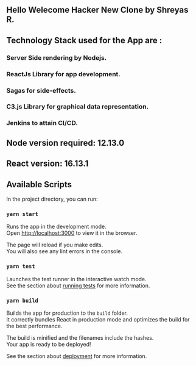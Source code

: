 ## Hello Welecome Hacker New Clone by Shreyas R.

## Technology Stack used for the App are :
  
  ### Server Side rendering by Nodejs.
  ### ReactJs Library for app development.
  ### Sagas for side-effects.
  ### C3.js Library for graphical data representation.
  ### Jenkins to attain CI/CD. 

## Node version required: 12.13.0
## React version: 16.13.1


## Available Scripts

In the project directory, you can run:

### `yarn start`

Runs the app in the development mode.<br />
Open [http://localhost:3000](http://localhost:3000) to view it in the browser.

The page will reload if you make edits.<br />
You will also see any lint errors in the console.

### `yarn test`

Launches the test runner in the interactive watch mode.<br />
See the section about [running tests](https://facebook.github.io/create-react-app/docs/running-tests) for more information.

### `yarn build`

Builds the app for production to the `build` folder.<br />
It correctly bundles React in production mode and optimizes the build for the best performance.

The build is minified and the filenames include the hashes.<br />
Your app is ready to be deployed!

See the section about [deployment](https://facebook.github.io/create-react-app/docs/deployment) for more information.




